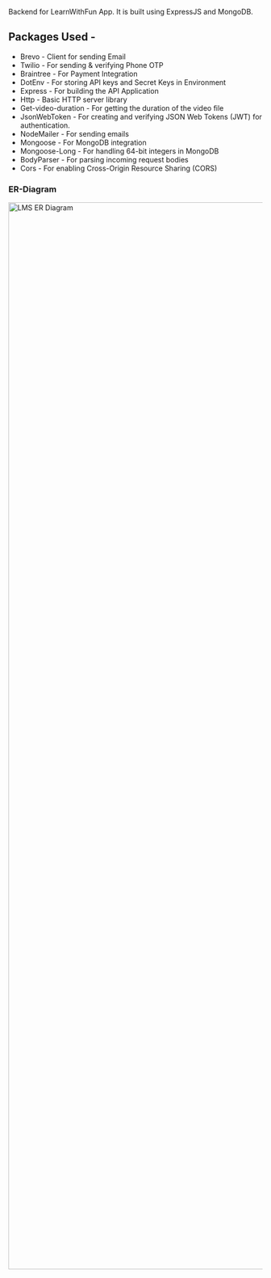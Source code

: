 Backend for LearnWithFun App. It is built using ExpressJS and MongoDB.

## Packages Used -
- Brevo - Client for sending Email
- Twilio - For sending & verifying Phone OTP
- Braintree - For Payment Integration
- DotEnv - For storing API keys and Secret Keys in Environment
- Express - For building the API Application
- Http - Basic HTTP server library
- Get-video-duration - For getting the duration of the video file
- JsonWebToken - For creating and verifying JSON Web Tokens (JWT) for authentication.
- NodeMailer - For sending emails
- Mongoose - For MongoDB integration
- Mongoose-Long - For handling 64-bit integers in MongoDB
- BodyParser - For parsing incoming request bodies
- Cors - For enabling Cross-Origin Resource Sharing (CORS)

### ER-Diagram
<img width="2112" alt="LMS ER Diagram" src="https://github.com/user-attachments/assets/467ec9a6-6abf-42c5-af88-fabd7d5e1251">

